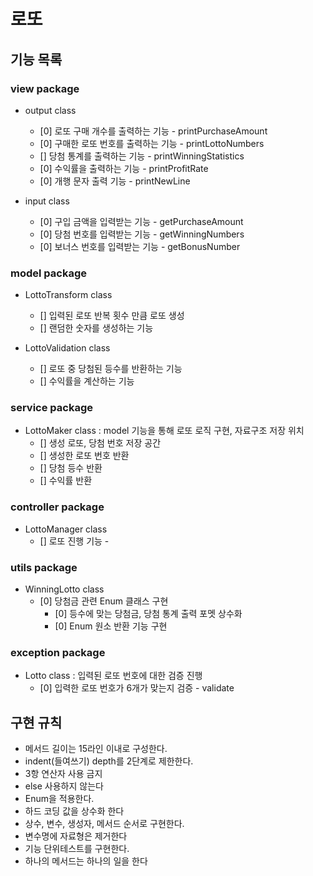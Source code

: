 # 로또

## 기능 목록

### view package
- output class
    + [0] 로또 구매 개수를 출력하는 기능 - printPurchaseAmount
    + [0] 구매한 로또 번호를 출력하는 기능 - printLottoNumbers
    + [] 당첨 통계를 출력하는 기능 - printWinningStatistics
    + [0] 수익률을 출력하는 기능 - printProfitRate
    + [0] 개행 문자 출력 기능 - printNewLine

- input class
    + [0] 구입 금액을 입력받는 기능 - getPurchaseAmount
    + [0] 당첨 번호를 입력받는 기능 - getWinningNumbers
    + [0] 보너스 번호를 입력받는 기능 - getBonusNumber

### model package
- LottoTransform class
    + [] 입력된 로또 반복 횟수 만큼 로또 생성 
    + [] 랜덤한 숫자를 생성하는 기능 


- LottoValidation class
    + [] 로또 중 당첨된 등수를 반환하는 기능 
    + [] 수익률을 계산하는 기능 

### service package
- LottoMaker class : model 기능을 통해 로또 로직 구현, 자료구조 저장 위치
    + [] 생성 로또, 당첨 번호 저장 공간
    + [] 생성한 로또 번호 반환 
    + [] 당첨 등수 반환 
    + [] 수익률 반환 

### controller package
- LottoManager class
    + [] 로또 진행 기능 - 

### utils package
- WinningLotto class
    + [0] 당첨금 관련 Enum 클래스 구현 
        + [0] 등수에 맞는 당첨금, 당첨 통계 출력 포멧 상수화
        + [0] Enum 원소 반환 기능 구현

### exception package
- Lotto class : 입력된 로또 번호에 대한 검증 진행
    + [0]  입력한 로또 번호가 6개가 맞는지 검증 - validate


## 구현 규칙
- 메서드 길이는 15라인 이내로 구성한다.
- indent(들여쓰기) depth를 2단계로 제한한다.
- 3항 연산자 사용 금지
- else 사용하지 않는다
- Enum을 적용한다.
- 하드 코딩 값을 상수화 한다
- 상수, 변수, 생성자, 메서드 순서로 구현한다.
- 변수명에 자료형은 제거한다
- 기능 단위테스트를 구현한다.
- 하나의 메서드는 하나의 일을 한다
